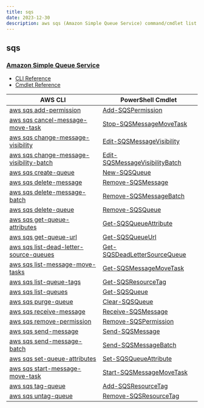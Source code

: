 ```yaml
---
title: sqs
date: 2023-12-30
description: aws sqs (Amazon Simple Queue Service) command/cmdlet list.
---
```


## sqs

### [Amazon Simple Queue Service](https://aws.amazon.com/sqs/)

* [CLI Reference](https://awscli.amazonaws.com/v2/documentation/api/latest/reference/sqs/index.html)
* [Cmdlet Reference](https://docs.aws.amazon.com/powershell/latest/reference/items/Amazon_Simple_Queue_Service_cmdlets.html)

|AWS CLI|PowerShell Cmdlet|
|----|----|
|[aws sqs add-permission](https://awscli.amazonaws.com/v2/documentation/api/latest/reference/sqs/add-permission.html)|[Add-SQSPermission](https://docs.aws.amazon.com/powershell/latest/reference/items/Add-SQSPermission.html)|
|[aws sqs cancel-message-move-task](https://awscli.amazonaws.com/v2/documentation/api/latest/reference/sqs/cancel-message-move-task.html)|[Stop-SQSMessageMoveTask](https://docs.aws.amazon.com/powershell/latest/reference/items/Stop-SQSMessageMoveTask.html)|
|[aws sqs change-message-visibility](https://awscli.amazonaws.com/v2/documentation/api/latest/reference/sqs/change-message-visibility.html)|[Edit-SQSMessageVisibility](https://docs.aws.amazon.com/powershell/latest/reference/items/Edit-SQSMessageVisibility.html)|
|[aws sqs change-message-visibility-batch](https://awscli.amazonaws.com/v2/documentation/api/latest/reference/sqs/change-message-visibility-batch.html)|[Edit-SQSMessageVisibilityBatch](https://docs.aws.amazon.com/powershell/latest/reference/items/Edit-SQSMessageVisibilityBatch.html)|
|[aws sqs create-queue](https://awscli.amazonaws.com/v2/documentation/api/latest/reference/sqs/create-queue.html)|[New-SQSQueue](https://docs.aws.amazon.com/powershell/latest/reference/items/New-SQSQueue.html)|
|[aws sqs delete-message](https://awscli.amazonaws.com/v2/documentation/api/latest/reference/sqs/delete-message.html)|[Remove-SQSMessage](https://docs.aws.amazon.com/powershell/latest/reference/items/Remove-SQSMessage.html)|
|[aws sqs delete-message-batch](https://awscli.amazonaws.com/v2/documentation/api/latest/reference/sqs/delete-message-batch.html)|[Remove-SQSMessageBatch](https://docs.aws.amazon.com/powershell/latest/reference/items/Remove-SQSMessageBatch.html)|
|[aws sqs delete-queue](https://awscli.amazonaws.com/v2/documentation/api/latest/reference/sqs/delete-queue.html)|[Remove-SQSQueue](https://docs.aws.amazon.com/powershell/latest/reference/items/Remove-SQSQueue.html)|
|[aws sqs get-queue-attributes](https://awscli.amazonaws.com/v2/documentation/api/latest/reference/sqs/get-queue-attributes.html)|[Get-SQSQueueAttribute](https://docs.aws.amazon.com/powershell/latest/reference/items/Get-SQSQueueAttribute.html)|
|[aws sqs get-queue-url](https://awscli.amazonaws.com/v2/documentation/api/latest/reference/sqs/get-queue-url.html)|[Get-SQSQueueUrl](https://docs.aws.amazon.com/powershell/latest/reference/items/Get-SQSQueueUrl.html)|
|[aws sqs list-dead-letter-source-queues](https://awscli.amazonaws.com/v2/documentation/api/latest/reference/sqs/list-dead-letter-source-queues.html)|[Get-SQSDeadLetterSourceQueue](https://docs.aws.amazon.com/powershell/latest/reference/items/Get-SQSDeadLetterSourceQueue.html)|
|[aws sqs list-message-move-tasks](https://awscli.amazonaws.com/v2/documentation/api/latest/reference/sqs/list-message-move-tasks.html)|[Get-SQSMessageMoveTask](https://docs.aws.amazon.com/powershell/latest/reference/items/Get-SQSMessageMoveTask.html)|
|[aws sqs list-queue-tags](https://awscli.amazonaws.com/v2/documentation/api/latest/reference/sqs/list-queue-tags.html)|[Get-SQSResourceTag](https://docs.aws.amazon.com/powershell/latest/reference/items/Get-SQSResourceTag.html)|
|[aws sqs list-queues](https://awscli.amazonaws.com/v2/documentation/api/latest/reference/sqs/list-queues.html)|[Get-SQSQueue](https://docs.aws.amazon.com/powershell/latest/reference/items/Get-SQSQueue.html)|
|[aws sqs purge-queue](https://awscli.amazonaws.com/v2/documentation/api/latest/reference/sqs/purge-queue.html)|[Clear-SQSQueue](https://docs.aws.amazon.com/powershell/latest/reference/items/Clear-SQSQueue.html)|
|[aws sqs receive-message](https://awscli.amazonaws.com/v2/documentation/api/latest/reference/sqs/receive-message.html)|[Receive-SQSMessage](https://docs.aws.amazon.com/powershell/latest/reference/items/Receive-SQSMessage.html)|
|[aws sqs remove-permission](https://awscli.amazonaws.com/v2/documentation/api/latest/reference/sqs/remove-permission.html)|[Remove-SQSPermission](https://docs.aws.amazon.com/powershell/latest/reference/items/Remove-SQSPermission.html)|
|[aws sqs send-message](https://awscli.amazonaws.com/v2/documentation/api/latest/reference/sqs/send-message.html)|[Send-SQSMessage](https://docs.aws.amazon.com/powershell/latest/reference/items/Send-SQSMessage.html)|
|[aws sqs send-message-batch](https://awscli.amazonaws.com/v2/documentation/api/latest/reference/sqs/send-message-batch.html)|[Send-SQSMessageBatch](https://docs.aws.amazon.com/powershell/latest/reference/items/Send-SQSMessageBatch.html)|
|[aws sqs set-queue-attributes](https://awscli.amazonaws.com/v2/documentation/api/latest/reference/sqs/set-queue-attributes.html)|[Set-SQSQueueAttribute](https://docs.aws.amazon.com/powershell/latest/reference/items/Set-SQSQueueAttribute.html)|
|[aws sqs start-message-move-task](https://awscli.amazonaws.com/v2/documentation/api/latest/reference/sqs/start-message-move-task.html)|[Start-SQSMessageMoveTask](https://docs.aws.amazon.com/powershell/latest/reference/items/Start-SQSMessageMoveTask.html)|
|[aws sqs tag-queue](https://awscli.amazonaws.com/v2/documentation/api/latest/reference/sqs/tag-queue.html)|[Add-SQSResourceTag](https://docs.aws.amazon.com/powershell/latest/reference/items/Add-SQSResourceTag.html)|
|[aws sqs untag-queue](https://awscli.amazonaws.com/v2/documentation/api/latest/reference/sqs/untag-queue.html)|[Remove-SQSResourceTag](https://docs.aws.amazon.com/powershell/latest/reference/items/Remove-SQSResourceTag.html)|

